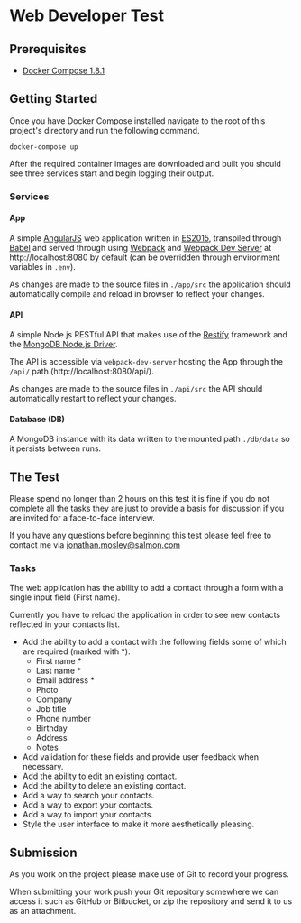 # Web Developer Test

## Prerequisites

- [Docker Compose 1.8.1][docker-compose]

## Getting Started

Once you have Docker Compose installed navigate to the root of this project's directory and run the following command.

```shell
docker-compose up
```

After the required container images are downloaded and built you should see three services start and begin logging their output.

### Services

#### App
A simple [AngularJS][angular-docs] web application written in [ES2015][es2015], transpiled through [Babel][babel] and served through using [Webpack][webpack] and [Webpack Dev Server][webpack-dev-server] at http://localhost:8080 by default (can be overridden through environment variables in `.env`).

As changes are made to the source files in `./app/src` the application should automatically compile and reload in browser to reflect your changes.

#### API
A simple Node.js RESTful API that makes use of the [Restify][restify] framework and the [MongoDB Node.js Driver][mongodb-nodejs-driver].

The API is accessible via `webpack-dev-server` hosting the App through the `/api/` path (http://localhost:8080/api/).

As changes are made to the source files in `./api/src` the API should automatically restart to reflect your changes.

#### Database (DB)
A MongoDB instance with its data written to the mounted path `./db/data` so it persists between runs.

## The Test

Please spend no longer than 2 hours on this test it is fine if you do not complete all the tasks they are just to provide a basis for discussion if you are invited for a face-to-face interview.

If you have any questions before beginning this test please feel free to contact me via [jonathan.mosley@salmon.com](mailto:jonathan.mosley@salmon.com)

### Tasks

The web application has the ability to add a contact through a form with a single input field (First name).

Currently you have to reload the application in order to see new contacts reflected in your contacts list.

- Add the ability to add a contact with the following fields some of which are required (marked with \*).
  - First name *
  - Last name *
  - Email address *
  - Photo
  - Company
  - Job title
  - Phone number
  - Birthday
  - Address
  - Notes
- Add validation for these fields and provide user feedback when necessary.
- Add the ability to edit an existing contact.
- Add the ability to delete an existing contact.
- Add a way to search your contacts.
- Add a way to export your contacts.
- Add a way to import your contacts.
- Style the user interface to make it more aesthetically pleasing.

## Submission

As you work on the project please make use of Git to record your progress.

When submitting your work push your Git repository somewhere we can access it such as GitHub or Bitbucket, or zip the repository and send it to us as an attachment.

[angular-docs]:          https://docs.angularjs.org/
[babel]:                 https://babeljs.io/
[docker-compose]:        https://docs.docker.com/compose/install/
[es2015]:                https://babeljs.io/learn-es2015/
[mongodb-nodejs-driver]: http://mongodb.github.io/node-mongodb-native/2.2/
[restify]:               http://restify.com/
[webpack-dev-server]:    https://webpack.github.io/docs/webpack-dev-server.html
[webpack]:               https://webpack.github.io/
[github]:                https://github.com/
[bitbucket]:             https://bitbucket.org/
